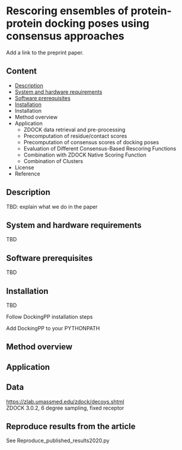 # Rescoring ensembles of protein-protein docking poses using consensus approaches



Add a link to the preprint paper.

## Content
- [Description](#description)
- [System and hardware requirements](#system-and-hardware-requirements)
- [Software prerequisites](#software-prerequisites)
- [Installation](#Installation)
- Installation
- Method overview
- Application
  - ZDOCK data retrieval and pre-processing
  - Precomputation of residue/contact scores
  - Precomputation of consensus scores of docking poses
  - Evaluation of Different Consensus-Based Rescoring Functions
  - Combination with ZDOCK Native Scoring Function
  - Combination of Clusters
- License
- Reference

## Description
TBD: explain what we do in the paper

## System and hardware requirements
TBD

## Software prerequisites
TBD

## Installation 
TBD 

Follow DockingPP installation steps 

Add DockingPP to your PYTHONPATH

## Method overview

## Application



## Data
https://zlab.umassmed.edu/zdock/decoys.shtml  
ZDOCK 3.0.2, 6 degree sampling, fixed receptor

## Reproduce results from the article 
See Reproduce_published_results2020.py 
